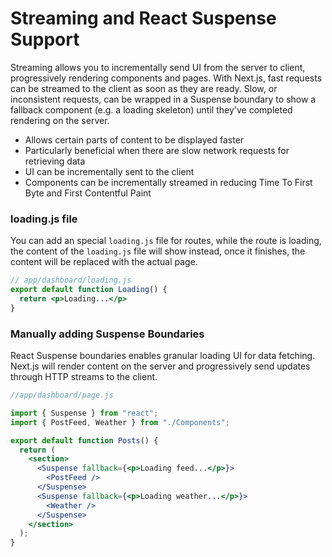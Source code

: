 # Streaming and React Suspense Support
Streaming allows you to incrementally send UI from the server to client, progressively rendering components and pages.
With Next.js, fast requests can be streamed to the client as soon as they are ready. Slow, or inconsistent requests, can be wrapped in a Suspense boundary to show a fallback component (e.g. a loading skeleton) until they've completed rendering on the server.

- Allows certain parts of content to be displayed faster
- Particularly beneficial when there are slow network requests for retrieving data
- UI can be incrementally sent to the client
- Components can be incrementally streamed in reducing Time To First Byte and First Contentful Paint

### loading.js file
You can add an special `loading.js` file for routes, while the route is loading, the content of the `loading.js` file will show instead, once it finishes, the content will be replaced with the actual page.

```jsx
// app/dashboard/loading.js
export default function Loading() {
  return <p>Loading...</p>
}
```

### Manually adding Suspense Boundaries
React Suspense boundaries enables granular loading UI for data fetching. Next.js will render content on the server and progressively send updates through HTTP streams to the client.

```jsx
//app/dashboard/page.js

import { Suspense } from "react";
import { PostFeed, Weather } from "./Components";

export default function Posts() {
  return (
    <section>
      <Suspense fallback={<p>Loading feed...</p>}>
        <PostFeed />
      </Suspense>
      <Suspense fallback={<p>Loading weather...</p>}>
        <Weather />
      </Suspense>
    </section>
  );
}
